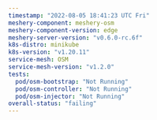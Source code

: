 ```yaml
---
timestamp: "2022-08-05 18:41:23 UTC Fri"
meshery-component: meshery-osm
meshery-component-version: edge
meshery-server-version: "v0.6.0-rc.6f"
k8s-distro: minikube
k8s-version: "v1.20.11"
service-mesh: OSM
service-mesh-version: "v1.2.0"
tests:
  pod/osm-bootstrap: "Not Running"
  pod/osm-controller: "Not Running"
  pod/osm-injector: "Not Running"
overall-status: "failing"
---
```


